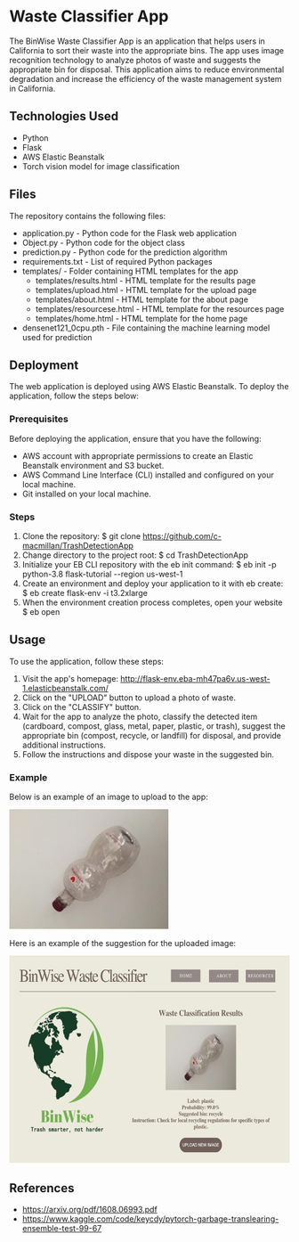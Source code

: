 # Waste Classifier App
The BinWise Waste Classifier App is an application that helps users in California to sort their waste into the appropriate bins. The app uses image recognition technology to analyze photos of waste and suggests the appropriate bin for disposal. This application aims to reduce environmental degradation and increase the efficiency of the waste management system in California.

## Technologies Used
- Python
- Flask
- AWS Elastic Beanstalk
- Torch vision model for image classification

## Files
The repository contains the following files:

- application.py - Python code for the Flask web application
- Object.py - Python code for the object class
- prediction.py - Python code for the prediction algorithm
- requirements.txt - List of required Python packages
- templates/ - Folder containing HTML templates for the app
  - templates/results.html - HTML template for the results page
  - templates/upload.html - HTML template for the upload page
  - templates/about.html - HTML template for the about page
  - templates/resourcese.html - HTML template for the resources page
  - templates/home.html - HTML template for the home page
- densenet121_0cpu.pth - File containing the machine learning model used for prediction

## Deployment
The web application is deployed using AWS Elastic Beanstalk. To deploy the application, follow the steps below:
### Prerequisites
Before deploying the application, ensure that you have the following:
- AWS account with appropriate permissions to create an Elastic Beanstalk environment and S3 bucket.
- AWS Command Line Interface (CLI) installed and configured on your local machine.
- Git installed on your local machine.

### Steps
1. Clone the repository: 
  $ git clone https://github.com/c-macmillan/TrashDetectionApp
2. Change directory to the project root:
  $ cd TrashDetectionApp
3. Initialize your EB CLI repository with the eb init command:
  $ eb init -p python-3.8 flask-tutorial --region us-west-1
4. Create an environment and deploy your application to it with eb create:
  $ eb create flask-env -i t3.2xlarge
5. When the environment creation process completes, open your website
  $ eb open

## Usage
To use the application, follow these steps:

1. Visit the app's homepage: http://flask-env.eba-mh47pa6v.us-west-1.elasticbeanstalk.com/
2. Click on the "UPLOAD" button to upload a photo of waste.
3. Click on the "CLASSIFY" button.
4. Wait for the app to analyze the photo, classify the detected item (cardboard, compost, glass, metal, paper, plastic, or trash), suggest the appropriate bin (compost, recycle, or landfill) for disposal, and provide additional instructions.
5. Follow the instructions and dispose your waste in the suggested bin.


### Example
Below is an example of an image to upload to the app:

<img src="images/plastic8.jpg" alt="Glass" width="286.42" height="215.04">


Here is an example of the suggestion for the uploaded image:

<img src="images/plastic8_result.png" alt="Recycling" width="618.45" height="372.05">

## References
- https://arxiv.org/pdf/1608.06993.pdf
- https://www.kaggle.com/code/keycdy/pytorch-garbage-translearing-ensemble-test-99-67

